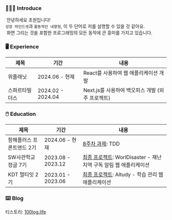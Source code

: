 ### 👩🏻‍💻 Introduce
&nbsp;안녕하세요 초원입니다! <br />
`성장 마인드셋`과 `활동적인 내향형`, 이 두 단어로 저를 설명할 수 있을 것 같아요. <br />
&nbsp;화면 그리는 것을 포함한 프로그래밍의 모든 동작에 큰 흥미를 가지고 있습니다. <br />

### 🖥️ Experience

|제목|기간|내용|
|---|---|---|
|위플래닛|2024.06 - 현재|React를 사용하여 웹 애플리케이션 개발|
|스파르타빌더스|2024.02 - 2024.04|Next.js를 사용하여 백오피스 개발 (외주 프로젝트)|

### 🖱️ Education
|제목|기간|내용|
|---|---|---|
|항해플러스 프론트엔드 2기|2024.06 - 현재|[8주차 과제](https://github.com/kimfield98/front_2nd/commits/main/): TDD|
|SW사관학교정글 7기|2023.08 - 2023.12|[최종 프로젝트](https://github.com/kimfield98/teampjt2-worldisaster): WorlDisaster - 재난지역 구독 알림 웹 애플리케이션|
|KDT 멀티잇 2기|2023.01 - 2023.06|[최종 프로젝트](https://github.com/kimfield98/teampjt1-altudy): Altudy - 학습 관리 웹 애플리케이션|

### ⌨️ Blog
티스토리: [100log.life](https://kimfield.tistory.com/)
